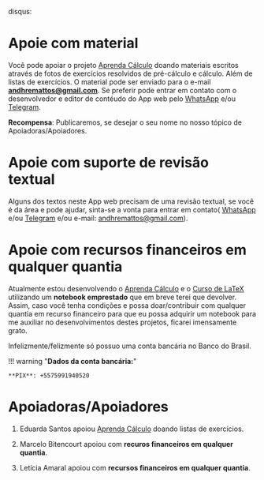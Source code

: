 disqus:

# Apoie com material 

Você pode apoiar o projeto [Aprenda Cálculo](https://www.2dados.com/aprendacalculo) doando materiais escritos através de fotos de exercícios resolvidos de pré-cálculo e cálculo. Além de listas de exercícios. 
O material pode ser enviado para o e-mail **andhremattos@gmail.com**. Se preferir pode entrar em contato com o desenvolvedor e editor de contéudo do App web pelo [WhatsApp](https://api.whatsapp.com/send?1=pt_BR&phone=5575991940520) e/ou [Telegram](https://t.me/dhematos).

**Recompensa**: Publicaremos, se desejar o seu nome no nosso tópico de Apoiadoras/Apoiadores.

# Apoie com suporte de revisão textual 

Alguns dos textos neste App web precisam de uma revisão textual, se você é da área e pode ajudar, sinta-se a vonta para entrar em contato( [WhatsApp](https://api.whatsapp.com/send?1=pt_BR&phone=5575991940520) e/ou [Telegram](https://t.me/dhematos) e/ou e-mail: andhremattos@gmail.com).

# Apoie com recursos financeiros em qualquer quantia 

Atualmente estou desenvolvendo o [Aprenda Cálculo](https://www.2dados.com/aprendacalculo) e o [Curso de LaTeX](https://www.2dados.com/cursolatex) utilizando um **notebook emprestado** que em breve terei que devolver. Assim, caso você tenha condições e possa doar/contribuir com qualquer quantia em recurso financeiro para que eu possa adquirir um notebook para me auxiliar no desenvolvimentos destes projetos, ficarei imensamente grato.  

Infelizmente/felizmente só possuo uma conta bancária no Banco do Brasil. 

!!! warning "**Dados da conta bancária:**"

    **PIX**: +5575991940520

# Apoiadoras/Apoiadores
1. Eduarda Santos apoiou [Aprenda Cálculo](https://www.2dados.com/aprendacalculo) doando listas de exercícios.

2. Marcelo Bitencourt apoiou com **recuros financeiros em qualquer quantia**.

3. Letícia Amaral apoiou com **recursos financeiros em qualquer quantia**.

